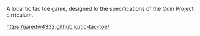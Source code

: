 A local tic tac toe game, designed to the specifications of the Odin Project cirriculum.

https://jaredw4332.github.io/tic-tac-toe/
